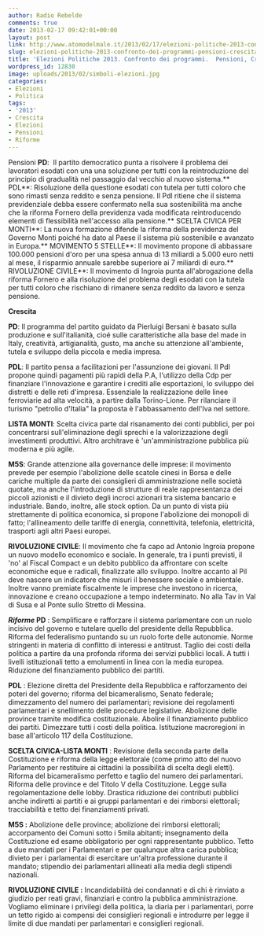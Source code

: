 ```yaml
---
author: Radio Rebelde
comments: true
date: 2013-02-17 09:42:01+00:00
layout: post
link: http://www.atomodelmale.it/2013/02/17/elezioni-politiche-2013-confronto-dei-programmi-pensioni-crescita-riforme/
slug: elezioni-politiche-2013-confronto-dei-programmi-pensioni-crescita-riforme
title: 'Elezioni Politiche 2013. Confronto dei programmi.  Pensioni, Crescita, Riforme. '
wordpress_id: 12830
image: uploads/2013/02/simboli-elezioni.jpg
categories:
- Elezioni
- Politica
tags:
- '2013'
- Crescita
- Elezioni
- Pensioni
- Riforme
---
```


Pensioni **PD**:  Il partito democratico punta a risolvere il problema dei lavoratori esodati con una una soluzione per tutti con la reintroduzione del principio di gradualità nel passaggio dal vecchio al nuovo sistema.** PDL**: Risoluzione della questione esodati con tutela per tutti coloro che sono rimasti senza reddito e senza pensione. Il Pdl ritiene che il sistema previdenziale debba essere confermato nella sua sostenibilità ma anche che la riforma Fornero della previdenza vada modificata reintroducendo elementi di flessibilità nell'accesso alla pensione.** SCELTA CIVICA PER MONTI**: La nuova formazione difende la riforma della previdenza del Governo Monti poiché ha dato al Paese il sistema più sostenibile e avanzato in Europa.** MOVIMENTO 5 STELLE**: Il movimento propone di abbassare 100.000 pensioni d'oro per una spesa annua di 13 miliardi a 5.000 euro netti al mese, il risparmio annuale sarebbe superiore ai 7 miliardi di euro.** RIVOLUZIONE CIVILE**: Il movimento di Ingroia punta all'abrogazione della riforma Fornero e alla risoluzione del problema degli esodati con la tutela per tutti coloro che rischiano di rimanere senza reddito da lavoro e senza pensione.

**Crescita**

**PD**: Il programma del partito guidato da Pierluigi Bersani è basato sulla produzione e sull'italianità, cioé sulle caratteristiche alla base del made in Italy, creatività, artigianalità, gusto, ma anche su attenzione all'ambiente, tutela e sviluppo della piccola e media impresa.

**PDL**: Il partito pensa a facilitazioni per l'assunzione dei giovani. Il Pdl propone quindi pagamenti più rapidi della P.A, l'utilizzo della Cdp per finanziare l'innovazione e garantire i crediti alle esportazioni, lo sviluppo dei distretti e delle reti d'impresa. Essenziale la realizzazione delle linee ferroviarie ad alta velocità, a partire dalla Torino-Lione. Per rilanciare il turismo "petrolio d'Italia" la proposta è l'abbassamento dell'Iva nel settore.

**LISTA MONTI**: Scelta civica parte dal risanamento dei conti pubblici, per poi concentrarsi sull'eliminazione degli sprechi e la valorizzazione degli investimenti produttivi. Altro architrave è 'un'amministrazione pubblica più moderna e più agile.

**M5S**: Grande attenzione alla governance delle imprese: il movimento prevede per esempio l'abolizione delle scatole cinesi in Borsa e delle cariche multiple da parte dei consiglieri di amministrazione nelle società quotate, ma anche l'introduzione di strutture di reale rappresentanza dei piccoli azionisti e il divieto degli incroci azionari tra sistema bancario e industriale. Bando, inoltre, alle stock option. Da un punto di vista più strettamente di politica economica, si propone l'abolizione dei monopoli di fatto; l'allineamento delle tariffe di energia, connettività, telefonia, elettricità, trasporti agli altri Paesi europei.

**RIVOLUZIONE CIVILE**: Il movimento che fa capo ad Antonio Ingroia propone un nuovo modello economico e sociale. In generale, tra i punti previsti, il 'no' al Fiscal Compact e un debito pubblico da affrontare con scelte economiche eque e radicali, finalizzate allo sviluppo. Inoltre accanto al Pil deve nascere un indicatore che misuri il benessere sociale e ambientale. Inoltre vanno premiate fiscalmente le imprese che investono in ricerca, innovazione e creano occupazione a tempo indeterminato. No alla Tav in Val di Susa e al Ponte sullo Stretto di Messina.

**_Riforme_ PD** : Semplificare e rafforzare il sistema parlamentare con un ruolo incisivo del governo e tutelare quello del presidente della Repubblica. Riforma del federalismo puntando su un ruolo forte delle autonomie. Norme stringenti in materia di conflitto di interessi e antitrust. Taglio dei costi della politica a partire da una profonda riforma dei servizi pubblici locali. A tutti i livelli istituzionali tetto a emolumenti in linea con la media europea. Riduzione del finanziamento pubblico dei partiti.

**PDL** : Elezione diretta del Presidente della Repubblica e rafforzamento dei poteri del governo; riforma del bicameralismo, Senato federale; dimezzamento del numero dei parlamentari; revisione dei regolamenti parlamentari e snellimento delle procedure legislative. Abolizione delle province tramite modifica costituzionale. Abolire il finanziamento pubblico dei partiti. Dimezzare tutti i costi della politica. Istituzione macroregioni in base all'articolo 117 della Costituzione.

**SCELTA CIVICA-LISTA MONTI** : Revisione della seconda parte della Costituzione e riforma della legge elettorale (come primo atto del nuovo Parlamento per restituire ai cittadini la possibilità di scelta degli eletti). Riforma del bicameralismo perfetto e taglio del numero dei parlamentari. Riforma delle province e del Titolo V della Costituzione. Legge sulla regolamentazione delle lobby. Drastica riduzione dei contributi pubblici anche indiretti ai partiti e ai gruppi parlamentari e dei rimborsi elettorali; tracciabilità e tetto dei finanziamenti privati.

**M5S :** Abolizione delle province; abolizione dei rimborsi elettorali; accorpamento dei Comuni sotto i 5mila abitanti; insegnamento della Costituzione ed esame obbligatorio per ogni rappresentante pubblico. Tetto a due mandati per i Parlamentari e per qualunque altra carica pubblica; divieto per i parlamentai di esercitare un'altra professione durante il mandato; stipendio dei parlamentari allineati alla media degli stipendi nazionali.

**RIVOLUZIONE CIVILE :** Incandidabilità dei condannati e di chi è rinviato a giudizio per reati gravi, finanziari e contro la pubblica amministrazione. Vogliamo eliminare i privilegi della politica, la diaria per i parlamentari, porre un tetto rigido ai compensi dei consiglieri regionali e introdurre per legge il limite di due mandati per parlamentari e consiglieri regionali.
